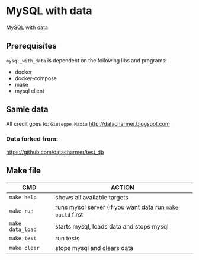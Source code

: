 # MySQL with data
MySQL with data

## Prerequisites
`mysql_with_data` is dependent on the following libs and programs:
- docker
- docker-compose
- make
- mysql client

## Samle data
All credit goes to:
`Giuseppe Maxia`
http://datacharmer.blogspot.com

### Data forked from:
https://github.com/datacharmer/test_db

## Make file
| CMD             | ACTION                                                     |
|-----------------|------------------------------------------------------------|
|`make help`      | shows all available targets                                |
|`make run`       | runs mysql server (if you want data run `make build` first |
|`make data_load` | starts mysql, loads data and stops mysql                   |
|`make test`      | run tests                                                  |
|`make clear`     | stops mysql and clears data                                |

